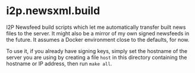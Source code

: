 i2p.newsxml.build
=================

I2P Newsfeed build scripts which let me automatically transfer built news files
to the server. It might also be a mirror of my own signed newsfeeds in the
future. It assumes a Docker environment close to the defaults, for now.

To use it, if you already have signing keys, simply set the hostname of the server
you are using by creating a file `host` in this directory containing the hostname
or IP address, then run `make all`.
